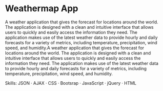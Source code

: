 # Weathermap App


A weather application that gives the forecast for locations around the world. The application is designed with a clean and intuitive interface that allows users to quickly and easily access the information they need. The application makes use of the latest weather data to provide hourly and daily forecasts for a variety of metrics, including temperature, precipitation, wind speed, and humidity.A weather application that gives the forecast for locations around the world. The application is designed with a clean and intuitive interface that allows users to quickly and easily access the information they need. The application makes use of the latest weather data to provide hourly and daily forecasts for a variety of metrics, including temperature, precipitation, wind speed, and humidity.


Skills: JSON · AJAX · CSS · Bootsrap · JavaScript · jQuery · HTML
